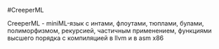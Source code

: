 #CreeperML

CreeperML - miniML-язык с интами, флоутами, тюплами, булами, полиморфизмом, рекурсией, частичным применением, функциями высшего порядка с компиляцией в llvm и в asm x86